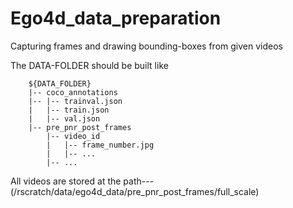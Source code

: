 # Ego4d_data_preparation
Capturing frames and drawing bounding-boxes from given videos

The DATA-FOLDER should be built like
```
    ${DATA_FOLDER}
    |-- coco_annotations
    |-- |-- trainval.json
    |   |-- train.json
    |   |-- val.json
    |-- pre_pnr_post_frames
        |-- video_id
        |   |-- frame_number.jpg
        |   |-- ...
        |-- ...
```

All videos are stored at the path---(/rscratch/data/ego4d_data/pre_pnr_post_frames/full_scale)
